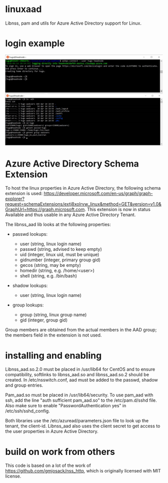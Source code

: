# linuxaad
Libnss, pam and utils for Azure Active Directory support for Linux.


# login example

![login with ssh and device code](screenshots/login.png)
![showing ls, id and getent](screenshots/ls-id-getent.png)

# Azure Active Directory Schema Extension

To host the linux properties in Azure Active Directory, the following schema extension is used:
https://developer.microsoft.com/en-us/graph/graph-explorer?request=schemaExtensions/extj8xolrvw_linux&method=GET&version=v1.0&GraphUrl=https://graph.microsoft.com.
This extension is now in status Available and thus usable in any Azure Active Directory Tenant.


The libnss_aad lib looks at the following properties:
  * passwd lookups: 
    * user (string, linux login name)
    * passwd (string, advised to keep empty)
    * uid (integer, linux uid, must be unique)
    * gidnumber (integer, primary group gid)
    * gecos (string, may be empty)
    * homedir (string, e.g. /home/\<user\>)
    * shell (string, e.g. /bin/bash)

  * shadow lookups:
    * user (string, linux login name)

  * group lookups:
    * group (string, linux group name)
    * gid (integer, group gid)

Group members are obtained from the actual members in the AAD group; the members field in the extension is not used.

# installing and enabling

Libnss_aad.so.2.0 must be placed in /usr/lib64 for CentOS and to ensure compatibility, softlinks to libnss_aad.so and libnss_aad.so.2 should be created.
In /etc/nsswitch.conf, aad must be added to the passwd, shadow and group entries.

Pam_aad.so must be placed in /usr/lib64/security. To use pam_aad with ssh, add the line "auth sufficient pam_aad.so" to the /etc/pam.d/sshd file. 
Also make sure to enable "PasswordAuthentication yes" in /etc/ssh/sshd_config.

Both libraries use the /etc/azuread/parameters.json file to look up the tenant, the client-id. Libnss_aad also uses the client secret to get access to the user properties in Azure Active Directory.

# build on work from others
This code is based on a lot of the work of https://github.com/gmjosack/nss_http, which is originally licensed with MIT license.
